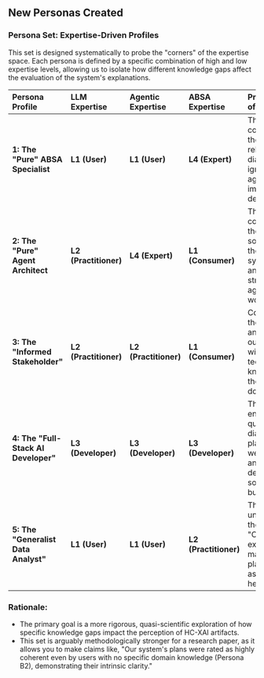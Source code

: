 ## New Personas Created

### **Persona Set: Expertise-Driven Profiles**

This set is designed systematically to probe the "corners" of the expertise space. Each persona is defined by a specific combination of high and low expertise levels, allowing us to isolate how different knowledge gaps affect the evaluation of the system's explanations.

| Persona Profile | LLM Expertise | Agentic Expertise | ABSA Expertise | Primary Focus of Evaluation |
| :--- | :--- | :--- | :--- | :--- |
| **1: The "Pure" ABSA Specialist** | **L1 (User)** | **L1 (User)** | **L4 (Expert)** | The deep correctness of the ABSA-related diagnosis, ignoring the agentic implementation details. |
| **2: The "Pure" Agent Architect** | **L2 (Practitioner)** | **L4 (Expert)** | **L1 (Consumer)** | The logical coherence of the plan, the soundness of the proposed system change, and the strategy of the agentic workflow. |
| **3: The "Informed Stakeholder"**| **L2 (Practitioner)**| **L2 (Practitioner)**| **L1 (Consumer)**| Comprehending the reasoning and trusting the outcome without deep technical knowledge in the specific domain (ABSA). |
| **4: The "Full-Stack AI Developer"**| **L3 (Developer)** | **L3 (Developer)** | **L3 (Developer)** | The end-to-end technical quality of the diagnosis and plan. "Is this a well-reasoned and well-designed solution I could build?" |
| **5: The "Generalist Data Analyst"** | **L1 (User)** | **L1 (User)** | **L2 (Practitioner)** | The clarity and unambiguity of the instructions. "Could I execute this maintenance plan without asking for help?" |

### Rationale:


*   The primary goal is a more rigorous, quasi-scientific exploration of how specific knowledge gaps impact the perception of HC-XAI artifacts.
*   This set is arguably methodologically stronger for a research paper, as it allows you to make claims like, "Our system's plans were rated as highly coherent even by users with no specific domain knowledge (Persona B2), demonstrating their intrinsic clarity."
